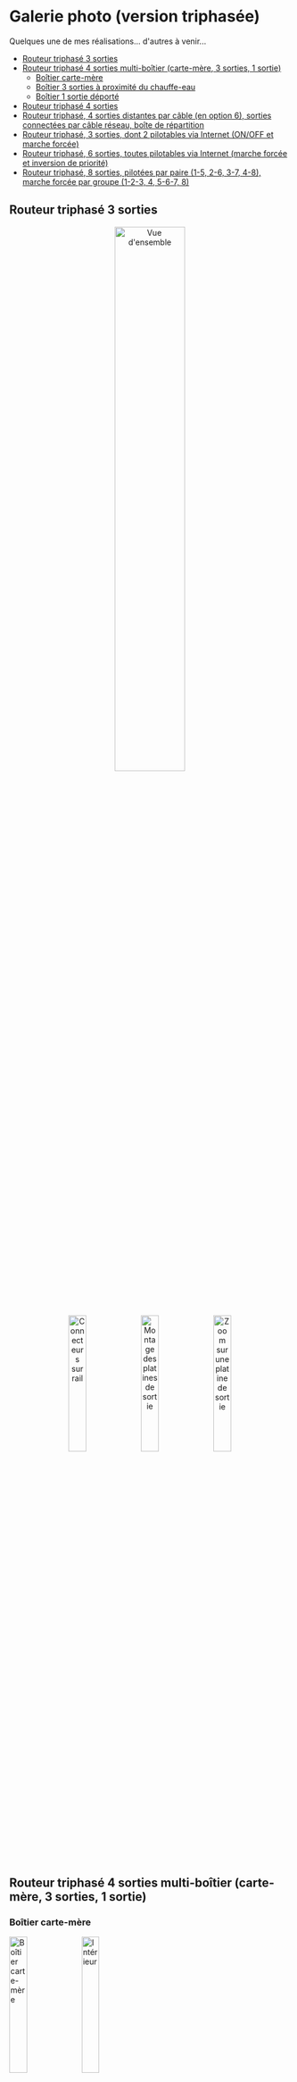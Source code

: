 <h1>Galerie photo (version triphasée)</h1>

Quelques une de mes réalisations... d'autres à venir...

- [Routeur triphasé 3 sorties](#routeur-triphasé-3-sorties)
- [Routeur triphasé 4 sorties multi-boîtier (carte-mère, 3 sorties, 1 sortie)](#routeur-triphasé-4-sorties-multi-boîtier-carte-mère-3-sorties-1-sortie)
  - [Boîtier carte-mère](#boîtier-carte-mère)
  - [Boîtier 3 sorties à proximité du chauffe-eau](#boîtier-3-sorties-à-proximité-du-chauffe-eau)
  - [Boîtier 1 sortie déporté](#boîtier-1-sortie-déporté)
- [Routeur triphasé 4 sorties](#routeur-triphasé-4-sorties)
- [Routeur triphasé, 4 sorties distantes par câble (en option 6), sorties connectées par câble réseau, boîte de répartition](#routeur-triphasé-4-sorties-distantes-par-câble-en-option-6-sorties-connectées-par-câble-réseau-boîte-de-répartition)
- [Routeur triphasé, 3 sorties, dont 2 pilotables via Internet (ON/OFF et marche forcée)](#routeur-triphasé-3-sorties-dont-2-pilotables-via-internet-onoff-et-marche-forcée)
- [Routeur triphasé, 6 sorties, toutes pilotables via Internet (marche forcée et inversion de priorité)](#routeur-triphasé-6-sorties-toutes-pilotables-via-internet-marche-forcée-et-inversion-de-priorité)
- [Routeur triphasé, 8 sorties, pilotées par paire (1-5, 2-6, 3-7, 4-8), marche forcée par groupe (1-2-3, 4, 5-6-7, 8)](#routeur-triphasé-8-sorties-pilotées-par-paire-1-5-2-6-3-7-4-8-marche-forcée-par-groupe-1-2-3-4-5-6-7-8)
## Routeur triphasé 3 sorties

<p align="center">
<img alt="Vue d'ensemble" src="../../img/f43a4829-44de-41a0-b174-76a6b04aa8e5.jpg" width="50%">
<br>
<img alt="Connecteurs sur rail" src="../../img/15fbcad6-1bfa-4044-9d88-a480483ec13e.jpg" width="25%">
<img alt="Montage des platines de sortie" src="../../img/5dacd511-de53-4113-8b8e-37a5f743554b.jpg" width="25%">
<img alt="Zoom sur une platine de sortie" src="../../img/66680b82-261f-409e-a767-3690944cae35.jpg" width="25%">
</P>

## Routeur triphasé 4 sorties multi-boîtier (carte-mère, 3 sorties, 1 sortie)

### Boîtier carte-mère
[<img alt="Boîtier carte-mère" src="../../img/ce87c606-ab8e-44c3-b274-a3130b65f113.jpg" width="25%">](../../img/ce87c606-ab8e-44c3-b274-a3130b65f113.jpg "Boîtier carte-mère")
[<img alt="Intérieur" src="../../img/ad63052d-ebe5-4e1f-9275-3632a48a1255.jpg" width="25%">](../../img/ad63052d-ebe5-4e1f-9275-3632a48a1255.jpg "Intérieur")

### Boîtier 3 sorties à proximité du chauffe-eau
Ce boîtier contient les 3 sorties mais aussi une horloge et un contacteur pour la marche forcée programmée.
[<img alt="Boîtier chauffe-eau" src="../../img/5291760f-7a21-42bc-bc12-00a551be847b.jpg" width="25%">](../../img/5291760f-7a21-42bc-bc12-00a551be847b.jpg "Boîtier chauffe-eau") [<img alt="Intérieur" src="../../img/071abcd1-ac9d-46c5-bbe8-30d14bfc3ad4.jpg" width="25%">](../../img/071abcd1-ac9d-46c5-bbe8-30d14bfc3ad4.jpg "Intérieur") [<img alt="Détail horloge/contacteur" src="../../img/f40a586f-e764-486c-9dc7-2c0aa3767f4b.jpg" width="25%">](../../img/f40a586f-e764-486c-9dc7-2c0aa3767f4b.jpg "Détail horloge/contacteur")

### Boîtier 1 sortie déporté
[<img alt="Boîtier 1 sortie" src="../../img/ed17d132-fba7-4b36-9564-83fd12fedd17.jpg" width="25%">](../../img/ed17d132-fba7-4b36-9564-83fd12fedd17.jpg "Boîtier 1 sortie")

## Routeur triphasé 4 sorties

[<img alt="Vue d'ensemble" src="../../img/f05c2b09-0ed7-457f-b3fd-c86048cb763e.jpg" width="50%">](../../img/f05c2b09-0ed7-457f-b3fd-c86048cb763e.jpg "Vue d'ensemble")

[<img alt="Radiateurs" src="../../img/ada72e61-2f97-41ee-8d40-62b1563c619a.jpg" width="25%">](../../img/ada72e61-2f97-41ee-8d40-62b1563c619a.jpg "Radiateurs") [<img alt="Connections extérieures" src="../../img/897cdbe2-732a-4d81-9d10-05e575900748.jpg" width="25%">](../../img/897cdbe2-732a-4d81-9d10-05e575900748.jpg "Connections extérieures") [<img alt="Intérieur du boîtier" src="../../img/8c1568f4-78a3-4125-9e14-d849fb266f01.jpg" width="25%">](../../img/8c1568f4-78a3-4125-9e14-d849fb266f01.jpg "Intérieur du boîtier")

## Routeur triphasé, 4 sorties distantes par câble (en option 6), sorties connectées par câble réseau, boîte de répartition

[<img alt="Vue d'ensemble" src="../../img/d03d563a-dc9d-4a5e-b4b6-94b93cb05c39.jpg" width="50%">](../../img/d03d563a-dc9d-4a5e-b4b6-94b93cb05c39.jpg "Global view")

[<img alt="Entrées/sorties sur boîtier principal" src="../../img/d395ef4b-2886-42bc-bf0d-46881865aba8.jpg" width="25%">](../../img/d395ef4b-2886-42bc-bf0d-46881865aba8.jpg "Entrées/sorties sur boîtier principal") [<img alt="Intérieur du boîtier principal" src="../../img/b5a37129-8ef5-4b52-9db6-86991e1d2f7e.jpg" width="25%">](../../img/b5a37129-8ef5-4b52-9db6-86991e1d2f7e.jpg "Intérieur du boîtier principal") [<img alt="La boîte de répartition" src="../../img/3e970a16-3d55-4a36-852a-2b2628096997.jpg" width="25%">](../../img/3e970a16-3d55-4a36-852a-2b2628096997.jpg "La boîte de répartition") [<img alt="Intérieur de la boîte de répartition" src="../../img/4e9bc2a4-d0be-4040-9475-e14ed643a81f.jpg" width="25%">](../../img/4e9bc2a4-d0be-4040-9475-e14ed643a81f.jpg "Intérieur de la boîte de répartition")

## Routeur triphasé, 3 sorties, dont 2 pilotables via Internet (ON/OFF et marche forcée)

[<img alt="Vue d'ensemble" src="../../img/ef52c81c-a295-45f7-bca3-10eb83e562a4.jpg" width="50%">](../../img/ef52c81c-a295-45f7-bca3-10eb83e562a4.jpg "Vue d'ensemble")

[<img alt="Intérieur du boîtier" src="../../img/087771a1-7ec3-4b7a-a278-35999f6821ce.jpg" width="25%">](../../img/087771a1-7ec3-4b7a-a278-35999f6821ce.jpg "Intérieur du boîtier") [<img alt="Partie routeur" src="../../img/85be2be7-bddf-4039-a8d4-92ca197cbb45.jpg" width="25%">](../../img/85be2be7-bddf-4039-a8d4-92ca197cbb45.jpg "Partie routeur") [<img alt="Partie Smart-Relay" src="../../img/819f9d70-4cc6-4b29-9f21-2e0b1ef3fdeb.jpg" width="25%">](../../img/819f9d70-4cc6-4b29-9f21-2e0b1ef3fdeb.jpg "Partie Smart-Relay")

## Routeur triphasé, 6 sorties, toutes pilotables via Internet (marche forcée et inversion de priorité)

[<img alt="Vue d'ensemble" src="../../img/67a14e30-d1ed-40c5-9e4e-aacd2ed93499.jpg" width="50%">](../../img/67a14e30-d1ed-40c5-9e4e-aacd2ed93499.jpg "Vue d'ensemble") [<img alt="Intérieur du boîtier" src="../../img/fec8f37e-e799-4abc-9041-8d9bfd7e70b1.jpg" width="50%">](../../img/fec8f37e-e799-4abc-9041-8d9bfd7e70b1.jpg "Intérieur du boîtier")

## Routeur triphasé, 8 sorties, pilotées par paire (1-5, 2-6, 3-7, 4-8), marche forcée par groupe (1-2-3, 4, 5-6-7, 8)

| [<img alt="Vue d'ensemble" src="../../img/e3771671-75ca-476e-a3ef-71582be48c67.jpg" width="50%">](../../img/e3771671-75ca-476e-a3ef-71582be48c67.jpg "Vue d'ensemble dessus") |  [<img alt="Vue d'ensemble" src="../../img/0f794432-89e2-4ba1-b937-163a495122d8.jpg" width="50%">](../../img/0f794432-89e2-4ba1-b937-163a495122d8.jpg "Vue d'ensemble connectique") |

| [<img alt="Intérieur du boîtier routeur" src="../../img/6cbcf9fc-bbc0-4d99-a64a-3eaab45e34d8.jpg" width="25%">](../../img/6cbcf9fc-bbc0-4d99-a64a-3eaab45e34d8.jpg "Intérieur du boîtier routeur") | [<img alt="Intérieur du boîtier esclave" src="../../img/e903ec0d-7f42-4b21-998d-019408e88f20.jpg" width="25%">](../../img/e903ec0d-7f42-4b21-998d-019408e88f20.jpg "Intérieur du boîtier esclave") |
[<img alt="Partie routeur" src="../../img/20a99fa9-3dcc-4d16-a75c-3266c4db29ac.jpg" width="25%">](../../img/20a99fa9-3dcc-4d16-a75c-3266c4db29ac.jpg "Partie routeur") | [<img alt="Commandes de marche forcée" src="../../img/aec80e39-caa6-495b-b781-55cd9dc704b2.jpg" width="25%">](../../img/aec80e39-caa6-495b-b781-55cd9dc704b2.jpg "Commandes de marche forcée") |
